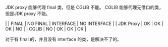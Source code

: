 JDK proxy 能够代理 final 类，但是 CGLIB 不能。
CGLIB     能够代理无借口的类，但是JDK proxy 不能。


|           | FINAL | NO FINAL | INTERFACE | NO INTERFACE |
| JDK Proxy | OK    | OK       | OK        | NO           |
| CGLIB     | NO    | OK       | OK        | OK           |


对于有 final 的，并且没有 interface 的类，是解决不了的。
